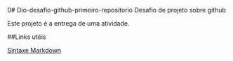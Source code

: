 0# Dio-desafio-github-primeiro-repositorio
Desafio de projeto sobre github

Este projeto é a entrega de uma atividade.

##Links utéis

[Sintaxe Markdown](https://www.markdownguide.org/basic-syntax/)
